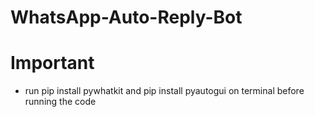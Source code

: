 # WhatsApp-Auto-Reply-Bot

# Important
- run pip install pywhatkit and pip install pyautogui on terminal before running the code
